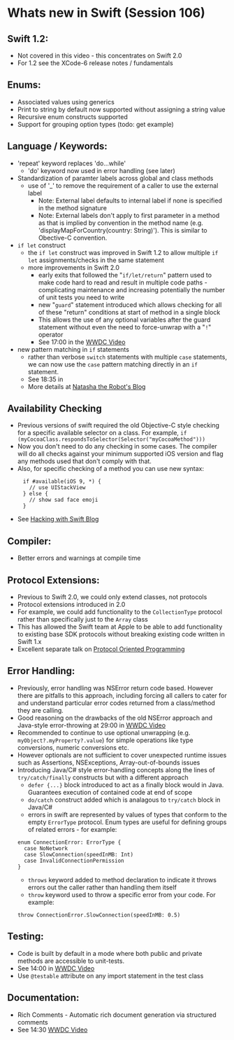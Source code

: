 # Whats new in Swift (Session 106)

## Swift 1.2:
* Not covered in this video - this concentrates on Swift 2.0
* For 1.2 see the XCode-6 release notes / fundamentals

## Enums:
* Associated values using generics
* Print to string by default now supported without assigning a string value
* Recursive enum constructs supported
* Support for grouping option types (todo: get example)

## Language / Keywords:
* 'repeat' keyword replaces 'do...while'
  * 'do' keyword now used in error handling (see later)
* Standardization of paramter labels across global and class methods
  * use of '_' to remove the requirement of a caller to use the external label
    * Note: External label defaults to internal label if none is specified in the method signature
    * Note: External labels don't apply to first parameter in a method as that is implied by convention in the method name (e.g. 'displayMapForCountry(country: String)'). This is similar to Obective-C convention.
* `if let` construct
  * the `if let` construct was improved in Swift 1.2 to allow multiple `if let` assignments/checks in the same statement
  * more improvements in Swift 2.0
    * early exits that followed the "`if/let/return`" pattern used to make code hard to read and result in multiple code paths - complicating maintenance and increasing potentially the number of unit tests you need to write
    * new "`guard`" statement introduced which allows checking for all of these "return" conditions at start of method in a single block
    * This allows the use of any optional variables after the guard statement without even the need to force-unwrap with a "`!`" operator
    * See 17:00 in the [WWDC Video](https://developer.apple.com/videos/play/wwdc2015-106/)
* new pattern matching in `if` statements
  * rather than verbose `switch` statements with multiple `case` statements, we can now use the `case` pattern matching directly in an `if` statement. 
  * See 18:35 in 
  * More details at [Natasha the Robot's Blog](http://natashatherobot.com/swift-2-pattern-matching-with-if-case/)

## Availability Checking
* Previous versions of swift required the old Objective-C style checking for a specific available selector on a class. For example, `if (myCocoaClass.respondsToSelector(Selector("myCocoaMethod")))`
* Now you don't need to do any checking in some cases. The compiler will do all checks against your minimum supported iOS version and flag any methods used that don't comply with that.
* Also, for specific checking of a method you can use new syntax: 
```
     if #available(iOS 9, *) {
       // use UIStackView
     } else {
       // show sad face emoji
     }
```
* See [Hacking with Swift Blog](https://www.hackingwithswift.com/new-syntax-swift-2-availability-checking)

## Compiler:
* Better errors and warnings at compile time

## Protocol Extensions:
* Previous to Swift 2.0, we could only extend classes, not protocols
* Protocol extensions introduced in 2.0
* For example, we could add functionality to the `CollectionType` protocol rather than specifically just to the `Array` class
* This has allowed the Swift team at Apple to be able to add functionality to existing base SDK protocols without breaking existing code written in Swift 1.x
* Excellent separate talk on [Protocol Oriented Programming](https://developer.apple.com/videos/play/wwdc2015-408/)
 
## Error Handling:
* Previously, error handling was NSError return code based. However there are pitfalls to this approach, including forcing all callers to cater for and understand particular error codes returned from a class/method they are calling.
* Good reasoning on the drawbacks of the old NSError approach and Java-style error-throwing at 29:00 in [WWDC Video](https://developer.apple.com/videos/play/wwdc2015-106/)
* Recommended to continue to use optional unwrapping (e.g. `myObject?.myProperty?.value`) for simple operations like type conversions, numeric conversions etc.
* However optionals are not sufficient to cover unexpected runtime issues such as Assertions, NSExceptions, Array-out-of-bounds issues
* Introducing Java/C# style error-handling concepts along the lines of `try/catch/finally` constructs but with a different approach
  * `defer {...}` block introduced to act as a finally block would in Java. Guarantees execution of contained code at end of scope
  * `do/catch` construct added which is analagous to `try/catch` block in Java/C#
  * errors in swift are represented by values of types that conform to the empty `ErrorType` protocol. Enum types are useful for defining groups of related errors - for example: 
  ```
  enum ConnectionError: ErrorType {
    case NoNetwork
    case SlowConnection(speedInMB: Int)
    case InvalidConnectionPermission
  }
  ```
  * `throws` keyword added to method declaration to indicate it throws errors out the caller rather than handling them itself
  * `throw` keyword used to throw a specific error from your code. For example:
  ```
  throw ConnectionError.SlowConnection(speedInMB: 0.5)
  ```

## Testing: 
* Code is built by default in a mode where both public and private methods are accessible to unit-tests. 
* See 14:00 in [WWDC Video](https://developer.apple.com/videos/play/wwdc2015-106/)
* Use `@testable` attribute on any import statement in the test class 


## Documentation:
* Rich Comments - Automatic rich document generation via structured comments 
* See 14:30 [WWDC Video](https://developer.apple.com/videos/play/wwdc2015-106/)


